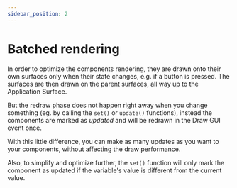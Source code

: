 ```yaml
---
sidebar_position: 2
---
```


# Batched rendering

In order to optimize the components rendering, they are drawn onto their own surfaces only when their state changes, e.g. if a button is pressed. The surfaces are then drawn on the parent surfaces, all way up to the Application Surface.

But the redraw phase does not happen right away when you change something (eg. by calling the `set()` or `update()` functions), instead the components are marked as _updated_ and will be redrawn in the Draw GUI event once.

With this little difference, you can make as many updates as you want to your components, without affecting the draw performance.

Also, to simplify and optimize further, the `set()` function will only mark the component as updated if the variable's value is different from the current value.
